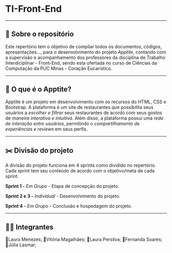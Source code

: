 # TI-Front-End

---

## 📑 Sobre o repositório

Este repertório tem o objetivo de compilar todos os documentos, códigos, apresentações..., para o desenvolvimento do projeto *Apptite*, contando com a supervisão e acompanhamento dos professores da disciplina de Trabalho Interdiciplinar - Front-End, sendo esta ofertada no curso de Ciências da Computação da PUC Minas - Coração Eucarístico. 

---

## 🍝 O que é o Apptite?

Apptite é um projeto em desenvolvimento com os recursos do HTML, CSS e Bootstrap. A plataforma é um site de restaurantes que possibilita seus usuários a *escolher e filtrar* seus restaurantes de acordo com seus gostos de *maneira interativa e intuitiva*. Além disso, a plataforma possui uma *rede de interação entre usuários*, permitindo o *compartilhamento de experiências e reviews* em seus perfis.

---

## ✂️ Divisão do projeto

A divisão do projeto funciona em 4 sprints como dividido no repertório. Cada sprint tem seu conteúdo de acordo com o objetivo/meta de cada sprint.


**Sprint 1 -** *Em Grupo -* Etapa de concepção do projeto. 

**Sprint 2 e 3 -** *Individual -* Desenvolvimento do projeto.

**Sprint 4 -** *Em Grupo -* Conclusão e hospedagem do projeto. 

---

## 👩‍💻 Integrantes

🔹Laura Menezes;
🔹Vitória Magalhães;
🔹Laura Persilva;
🔹Fernanda Soares;
🔹Júlia Lasmar;
